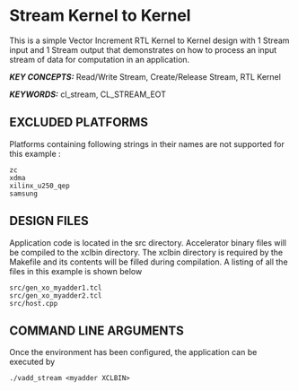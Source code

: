 Stream Kernel to Kernel
======================

This is a simple Vector Increment RTL Kernel to Kernel design with 1 Stream input and 1 Stream output that demonstrates on how to process an input stream of data for computation in an application.

***KEY CONCEPTS:*** Read/Write Stream, Create/Release Stream, RTL Kernel

***KEYWORDS:*** cl_stream, CL_STREAM_EOT

## EXCLUDED PLATFORMS
Platforms containing following strings in their names are not supported for this example :
```
zc
xdma
xilinx_u250_qep
samsung
```

##  DESIGN FILES
Application code is located in the src directory. Accelerator binary files will be compiled to the xclbin directory. The xclbin directory is required by the Makefile and its contents will be filled during compilation. A listing of all the files in this example is shown below

```
src/gen_xo_myadder1.tcl
src/gen_xo_myadder2.tcl
src/host.cpp
```

##  COMMAND LINE ARGUMENTS
Once the environment has been configured, the application can be executed by
```
./vadd_stream <myadder XCLBIN>
```

